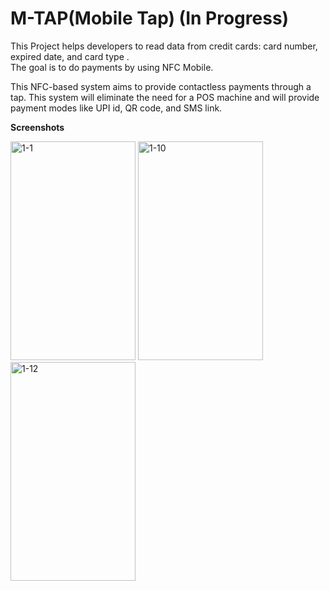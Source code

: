 # M-TAP(Mobile Tap) (In Progress)

This Project helps developers to read data from credit cards: card number, expired date, and card type .<br>
The goal is to do payments by using NFC Mobile.<br>

This NFC-based system aims to provide contactless payments through a tap. This system will eliminate
the need for a POS machine and will provide payment modes like UPI id, QR code, and SMS link.

<b>Screenshots</b>
<p>
<img src="https://image.ibb.co/jqe3fL/1-1.png" alt="1-1" border="0"  width="200" height="350"/>

<img src="https://image.ibb.co/fXCpLL/1-10.png" alt="1-10" border="0" width="200" height="350"/>
<img src="https://image.ibb.co/bZmG0L/1-12.png" alt="1-12" border="0" width="200" height="350"/>
</p>
<br><br>



